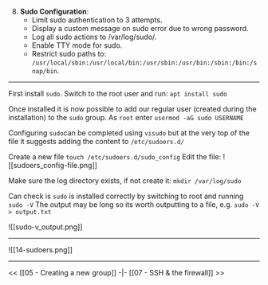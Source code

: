 
8. **Sudo Configuration**:
   - Limit sudo authentication to 3 attempts.
   - Display a custom message on sudo error due to wrong password.
   - Log all sudo actions to /var/log/sudo/.
   - Enable TTY mode for sudo.
   - Restrict sudo paths to: `/usr/local/sbin:/usr/local/bin:/usr/sbin:/usr/bin:/sbin:/bin:/snap/bin`.
---
First install `sudo`.
Switch to the root user and run: `apt install sudo` 

Once installed it is now possible to add our regular user (created during the installation) to the `sudo` group. As `root` enter `usermod -aG sudo USERNAME`

Configuring `sudo`can be completed using `visudo` but at the very top of the file it suggests adding the content to `/etc/sudoers.d/`

Create a new file  `touch /etc/sudoers.d/sudo_config`
Edit the file:
![[sudoers_config-file.png]]

Make sure the log directory exists, if not create it: `mkdir /var/log/sudo`

Can check is `sudo` is installed correctly by switching to root and running `sudo -V`
The output may be long so its worth outputting to a file, e.g. `sudo -V > output.txt`

![[sudo-v_output.png]]

---


![[14-sudoers.png]]




---
<<  [[05 - Creating a new group]] -|- [[07 - SSH & the firewall]] >>

